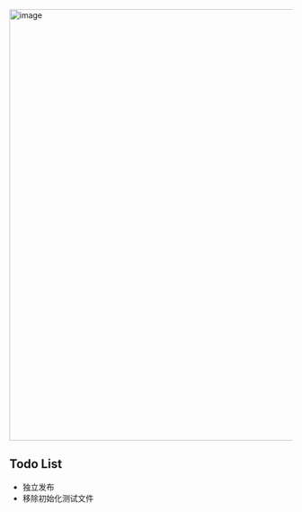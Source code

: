 <img width="767" alt="image" src="https://github.com/hughfenghen/opfs-tools-explorer/assets/3307051/b97cd693-b473-4c6c-9e22-ca12f5c56345">

## Todo List
- 独立发布
- 移除初始化测试文件
